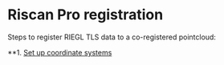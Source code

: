 # Riscan Pro registration
Steps to register RIEGL TLS data to a co-registered pointcloud:

**1. [Set up coordinate systems](.1.GeoSysManager.md)